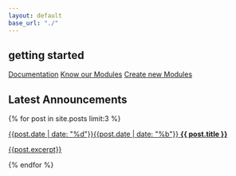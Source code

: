 ```yaml
---
layout: default
base_url: "./"
---
```


## getting started

<div id="intro"></div>

[Documentation][Documentation]
[Know our Modules][Know our Modules]
[Create new Modules][Create new Modules]

## Latest Announcements
{% for post in site.posts limit:3 %}
<article>
	<a href="{{ post.url }}">
	<time pubdate datetime="{{ post.date }}" class="one columns alpha"><span>{{post.date | date: "%d"}}</span><span>{{post.date | date: "%b"}}</span></time>
	<strong>{{ post.title }}</strong>
	<p>{{post.excerpt}}</p>
</a>
</article>
{% endfor %}

[Documentation]: http://confluence.fenixedu.org
[Know our Modules]: /dev/sub-projects/
[Create new Modules]: /dev/tutorials/create-your-own-application/
